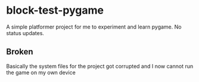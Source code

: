 # block-test-pygame
A simple platformer project for me to experiment and learn pygame. No status updates.

## Broken
Basically the system files for the project got corrupted and I now cannot run the game on my own device 
